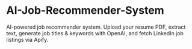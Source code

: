# AI-Job-Recommender-System
AI-powered job recommender system. Upload your resume PDF, extract text, generate job titles &amp; keywords with OpenAI, and fetch LinkedIn job listings via Apify.
